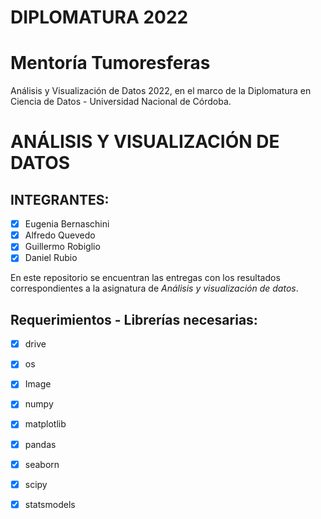 # **DIPLOMATURA 2022**

# **Mentoría Tumoresferas**

Análisis y Visualización de Datos 2022, en el marco de la Diplomatura en Ciencia de Datos - Universidad Nacional de Córdoba.

# ANÁLISIS Y VISUALIZACIÓN DE DATOS

## INTEGRANTES:
   - [x] Eugenia Bernaschini 
   - [x] Alfredo Quevedo
   - [x] Guillermo Robiglio  
   - [x] Daniel Rubio
   
En este repositorio se encuentran las entregas con los resultados correspondientes a la asignatura de _Análisis y visualización de datos_.

## **Requerimientos - Librerías necesarias**:
   - [x] drive
   - [x] os
   - [x] Image
   - [x] numpy
   - [x] matplotlib
   - [x] pandas
   - [x] seaborn
   - [x] scipy
   - [x] statsmodels

